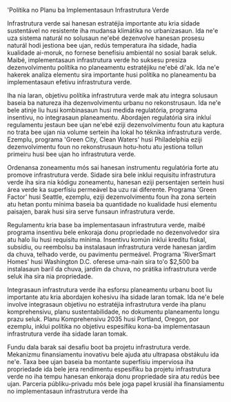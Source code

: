 'Polítika no Planu ba Implementasaun Infrastrutura Verde

Infrastrutura verde sai hanesan estratéjia importante atu kria sidade sustentável no resistente iha mudansa klimátika no urbanizasaun. Ida ne'e uza sistema naturál no solusaun ne'ebé dezenvolve hanesan prosesu naturál hodi jestiona bee ujan, redús temperatura iha sidade, hadia kualidade ai-moruk, no fornese benefísiu ambientál no sosial barak seluk. Maibé, implementasaun infrastrutura verde ho suksesu presiza dezenvolvimentu polítika no planeamentu estratéjiku ne'ebé di'ak. Ida ne'e hakerek analiza elementu sira importante husi polítika no planeamentu ba implementasaun efetivu infrastrutura verde.

Iha nia laran, objetivu polítika infrastrutura verde mak atu integra solusaun baseia ba natureza iha dezenvolvimentu urbanu no rekonstrusaun. Ida ne'e bele atinje liu husi kombinasaun husi medida regulatória, programa insentivu, no integrasaun planeamentu. Abordajen regulatória sira inkluí regulamentu jestaun bee ujan ne'ebé eziji dezenvolvimentu foun atu kaptura no trata bee ujan nia volume sertein iha lokal ho téknika infrastrutura verde. Ezemplu, programa 'Green City, Clean Waters' husi Philadelphia eziji dezenvolvimentu foun no rekonstrusaun hotu-hotu atu jestiona tollun primeiru husi bee ujan ho infrastrutura verde.

Ordenansa zoneamentu mós sai hanesan instrumentu regulatória forte atu promove infrastrutura verde. Sidade sira bele inklui requisitu infrastrutura verde iha sira nia kódigu zoneamentu, hanesan eziji persentajen sertein husi área verde ka superfísiu permeável ba uzu rai diferente. Programa 'Green Factor' husi Seattle, ezemplu, eziji dezenvolvimentu foun iha zona sertein atu hetan pontu mínima baseia ba quantidade no kualidade husi elementu paisajen, barak husi sira serve funsaun infrastrutura verde.

Regulamentu kria base ba implementasaun infrastrutura verde, maibé programa insentivu bele enkoraja donu propriedade no dezenvolvedor sira atu halo liu husi requisitu mínima. Insentivu komún inklui kreditu fiskal, subsídiu, ou reembolsu ba instalasaun infrastrutura verde hanesan jardim da chuva, telhado verde, ou pavimentu permeável. Programa 'RiverSmart Homes' husi Washington D.C. oferese uma-nain sira to'o $2,500 ba instalasaun baril da chuva, jardim da chuva, no prátika infrastrutura verde seluk iha sira nia propriedade.

Integrasaun infrastrutura verde iha esforsu planeamentu urbanu boot liu importante atu kria abordajen kohesivu iha sidade laran tomak. Ida ne'e bele involve integrasaun objetivu no estratéjia infrastrutura verde iha planu komprehensivu, planu sustentabilidade, no dokumentu planeamentu longu prazu seluk. Planu Komprehensivu 2035 husi Portland, Oregon, por ezemplu, inklui polítika no objetivu espesífiku kona-ba implementasaun infrastrutura verde iha sidade laran tomak.

Fundu dala barak sai desafiu boot ba projetu infrastrutura verde. Mekanizmu finansiamentu inovativu bele ajuda atu ultrapasa obstákulu ida ne'e. Taxa bee ujan baseia ba montante superfísiu imperviosa iha propriedade ida bele jera rendimentu espesífiku ba projetu infrastrutura verde no iha tempu hanesan enkoraja donu propriedade sira atu redús bee ujan. Parceria públiku-privadu mós bele joga papel krusiál iha finansiamentu no implementasaun infrastrutura verde iha